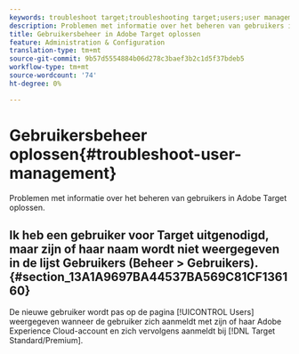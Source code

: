 ```yaml
---
keywords: troubleshoot target;troubleshooting target;users;user management
description: Problemen met informatie over het beheren van gebruikers in Adobe Target oplossen.
title: Gebruikersbeheer in Adobe Target oplossen
feature: Administration & Configuration
translation-type: tm+mt
source-git-commit: 9b57d5554884b06d278c3baef3b2c1d5f37bdeb5
workflow-type: tm+mt
source-wordcount: '74'
ht-degree: 0%

---
```



# Gebruikersbeheer oplossen{#troubleshoot-user-management}

Problemen met informatie over het beheren van gebruikers in Adobe Target oplossen.

## Ik heb een gebruiker voor Target uitgenodigd, maar zijn of haar naam wordt niet weergegeven in de lijst Gebruikers (Beheer > Gebruikers). {#section_13A1A9697BA44537BA569C81CF136160}

De nieuwe gebruiker wordt pas op de pagina [!UICONTROL Users] weergegeven wanneer de gebruiker zich aanmeldt met zijn of haar Adobe Experience Cloud-account en zich vervolgens aanmeldt bij [!DNL Target Standard/Premium].
